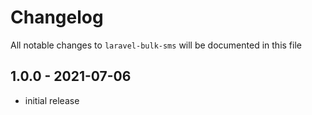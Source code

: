 # Changelog

All notable changes to `laravel-bulk-sms` will be documented in this file

## 1.0.0 - 2021-07-06

- initial release
